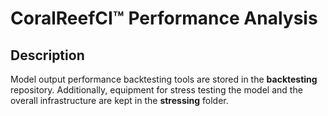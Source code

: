 # CoralReefCI&trade; Performance Analysis

## Description

Model output performance backtesting tools are stored in the **backtesting**
repository. Additionally, equipment for stress testing the model and the
overall infrastructure are kept in the **stressing** folder.
